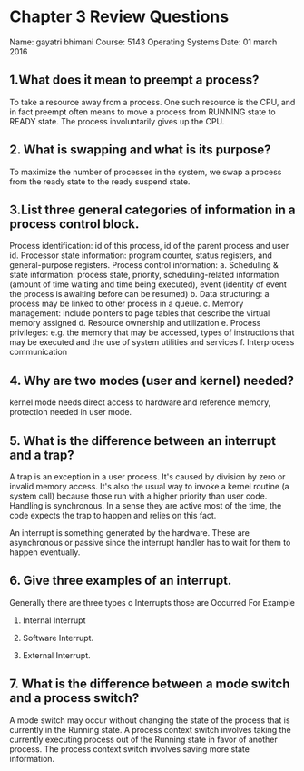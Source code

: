 # Chapter 3 Review Questions
Name: gayatri bhimani
Course: 5143 Operating Systems
Date: 01 march 2016 

## 1.What does it mean to preempt a process?

 To take a resource away from a process. One such resource is the CPU, and in fact preempt often
means to move a process from RUNNING state to READY state. The process involuntarily gives up the
CPU. 

## 2. What is swapping and what is its purpose?

To maximize the number of processes in the system, we swap a process from the ready state to
the ready suspend state.

## 3.List three general categories of information in a process control block.

Process identification: id of this process, id of the parent process and user id.
Processor state information: program counter, status registers, and general-purpose
registers.
Process control information:
a. Scheduling & state information: process state, priority, scheduling-related
information (amount of time waiting and time being executed), event
(identity of event the process is awaiting before can be resumed)
b. Data structuring: a process may be linked to other process in a queue.
c. Memory management: include pointers to page tables that describe the
virtual memory assigned
d. Resource ownership and utilization
e. Process privileges: e.g. the memory that may be accessed, types of
instructions that may be executed and the use of system utilities and
services
f. Interprocess communication

## 4. Why are two modes (user and kernel) needed?

kernel mode needs direct access to hardware and reference memory, protection needed in user mode.

## 5. What is the difference between an interrupt and a trap?

A trap is an exception in a user process. It's caused by division by zero or invalid memory access. 
It's also the usual way to invoke a kernel routine (a system call) because those run with a higher 
priority than user code. Handling is synchronous. In a sense they are active most of the time, the 
code expects the trap to happen and relies on this fact.

An interrupt is something generated by the hardware. These are asynchronous or passive since the 
interrupt handler has to wait for them to happen eventually.

## 6.  Give three examples of an interrupt.

Generally there are three types o Interrupts those are Occurred For Example
1)   Internal Interrupt

2)   Software Interrupt.

3)   External Interrupt.

## 7. What is the difference between a mode switch and a process switch?

A mode switch may occur without changing the state of the process that is currently
in the Running state. A process context switch involves taking the currently executing
process out of the Running state in favor of another process. The process context
switch involves saving more state information.


